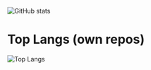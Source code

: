 ![GitHub stats](https://github-readme-stats-9ezaiy5eq-s213asdfegadwerewr.vercel.app/api?username=agustinmaringolo&count_private=true&hide_rank=true)

# Top Langs (own repos)
![Top Langs](https://github-readme-stats-9ezaiy5eq-s213asdfegadwerewr.vercel.app/api/top-langs/?username=agustinmaringolo&exclude_repo=github-readme-stats&layout=pie)




